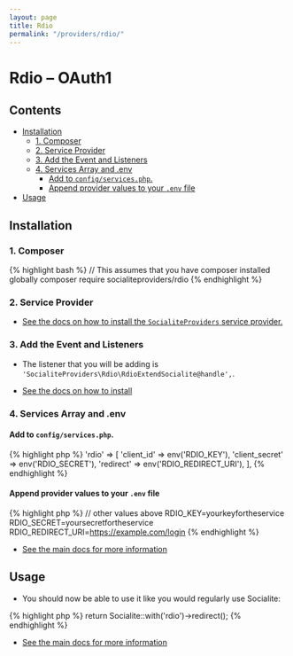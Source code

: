 ```yaml
---
layout: page
title: Rdio
permalink: "/providers/rdio/"
---
```

# Rdio – OAuth1

## Contents

- [Installation](#installation)
  - [1. Composer](#1-composer)
  - [2. Service Provider](#2-service-provider)
  - [3. Add the Event and Listeners](#3-add-the-event-and-listeners)
  - [4. Services Array and .env](#4-services-array-and-env)
    - [Add to `config/services.php`.](#add-to-configservicesphp)
    - [Append provider values to your `.env` file](#append-provider-values-to-your-env-file)
- [Usage](#usage)


## Installation

### 1. Composer

{% highlight bash %}
// This assumes that you have composer installed globally
composer require socialiteproviders/rdio
{% endhighlight %}

### 2. Service Provider

* [See the docs on how to install the `SocialiteProviders` service provider.](https://github.com/SocialiteProviders/Manager#2-service-provider)


### 3. Add the Event and Listeners

* The listener that you will be adding is `'SocialiteProviders\Rdio\RdioExtendSocialite@handle',`.

* [See the docs on how to install](https://github.com/SocialiteProviders/Manager#3-add-the-event-and-listeners)

### 4. Services Array and .env

#### Add to `config/services.php`.

{% highlight php %}
'rdio' => [
    'client_id' => env('RDIO_KEY'),
    'client_secret' => env('RDIO_SECRET'),
    'redirect' => env('RDIO_REDIRECT_URI'),
],
{% endhighlight %}

#### Append provider values to your `.env` file

{% highlight php %}
// other values above
RDIO_KEY=yourkeyfortheservice
RDIO_SECRET=yoursecretfortheservice
RDIO_REDIRECT_URI=https://example.com/login
{% endhighlight %}

* [See the main docs for more information](https://github.com/SocialiteProviders/Manager#4-services-array-and-env)


## Usage

* You should now be able to use it like you would regularly use Socialite:

{% highlight php %}
return Socialite::with('rdio')->redirect();
{% endhighlight %}

* [See the main docs for more information](https://github.com/SocialiteProviders/Manager#usage)
